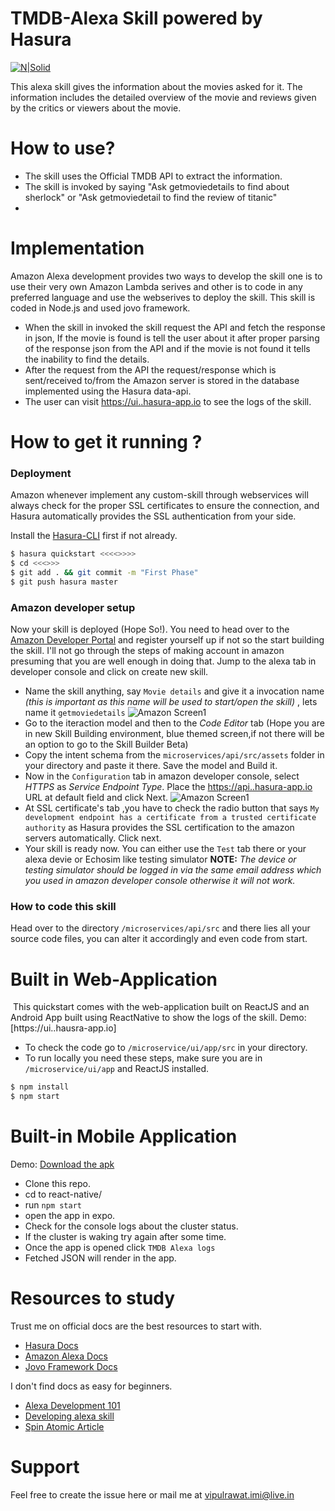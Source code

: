 # TMDB-Alexa Skill powered by Hasura

[![N|Solid](https://hackerearth-media.global.ssl.fastly.net/media/companies/c4ef36c-Covering_photo.png)](https://www.hasura.io)

This alexa skill gives the information about the movies asked for it. The information includes the detailed overview of the movie and reviews given by the critics or viewers about the movie.

# How to use?

  - The skill uses the Official TMDB API to extract the information.
  - The skill is invoked by saying "Ask getmoviedetails to find about sherlock" or "Ask getmoviedetail to find the review of titanic"
  -
# Implementation
Amazon Alexa development provides two ways to develop the skill one is to use their very own Amazon Lambda serives and other is to code in any preferred language and use the webserives to deploy the skill. This skill is coded in Node.js and used jovo framework.
  - When the skill in invoked the skill request the API and fetch the response in json, If the movie is found is tell the user about it after proper parsing of the response json from the API and if the movie is not found it tells the inability to find the details.
  - After the request from the API the request/response which is sent/received to/from the Amazon server is stored in the database implemented using the Hasura data-api.
  - The user can visit [https://ui.<cluster-name>.hasura-app.io](https://ui.<cluster-name>.hasura-app.io) to see the logs of the skill.

# How to get it running ?
### Deployment
Amazon whenever implement any custom-skill through webservices will always check for the proper SSL certificates to ensure the connection, and Hasura automatically provides the SSL authentication from your side.

Install the [Hasura-CLI](https://docs.hasura.io/0.15/manual/install-hasura-cli.html) first if not already.

```sh
$ hasura quickstart <<<<>>>>
$ cd <<<>>>
$ git add . && git commit -m "First Phase"
$ git push hasura master
```
### Amazon developer setup

Now your skill is deployed (Hope So!). You need to head over to the [Amazon Developer Portal](https://developer.amazon.com) and register yourself up if not so the start building the skill. I'll not go through the steps of making account in amazon presuming that you are well enough in doing that. Jump to the alexa tab in developer console and click on create new skill.

 - Name the skill anything, say `Movie details` and give it a invocation name _(this is important as this name will be used to start/open the skill)_ , lets name it `getmoviedetails`
 ![Amazon Screen1](https://github.com/vipulrawat/tmdb-alexa-skill/blob/master/assets/images/amz-1.png)
 - Go to the iteraction model and then to the _Code Editor_ tab (Hope you are in new Skill Building environment, blue themed screen,if not there will be an option to go to the Skill Builder Beta)
 - Copy the intent schema from the `microservices/api/src/assets` folder in your directory and paste it there. Save the model and Build it.
 - Now in the `Configuration` tab in amazon developer console, select _HTTPS_ as _Service Endpoint Type_. Place the [https://api.<cluster-name>.hasura-app.io](https://api.<cluster-name>.hasura-app.io) URL at default field and click Next.
  ![Amazon Screen1](https://github.com/vipulrawat/tmdb-alexa-skill/blob/master/assets/images/amz-2.png)
 - At SSL certificate's tab ,you have to check the radio button that says `My development endpoint has a certificate from a trusted certificate authority` as Hasura provides the SSL certification to the amazon servers automatically.
Click next.
- Your skill is ready now. You can either use the `Test` tab there or your alexa devie or Echosim like testing simulator
__NOTE:__ _The device or testing simulator should be logged in via the same email address which you used in amazon developer console otherwise it will not work._

### How to code this skill

Head over to the directory `/microservices/api/src` and there lies all your source code files, you can alter it accordingly and even code from start.

# Built in Web-Application 
<img of webpage>
This quickstart comes with the web-application built on ReactJS and an Android App built using ReactNative to show the logs of the skill.
Demo: [https://ui.<my-cluster-name>.hausra-app.io]

- To check the code go to `/microservice/ui/app/src` in your directory.
- To run locally you need these steps, make sure you are in `/microservice/ui/app` and ReactJS installed.

```sh
$ npm install
$ npm start
```
# Built-in Mobile Application

Demo: [Download the apk](https://drive.google.com/file/d/1foaEL8r1wAxRlIcbINdRN6o4Q7IBjTmv/view?usp=sharing)
* Clone this repo.
 * cd to react-native/
 * run `npm start`
 * open the app in expo.
 * Check for the console logs about the cluster status.
 * If the cluster is waking try again after some time.
 * Once the app is opened click `TMDB Alexa logs`
 * Fetched JSON will render in the app.
# Resources to study
Trust me on official docs are the best resources to start with.
 - [Hasura Docs](https://docs.hasura.io/0.15/manual/getting-started/index.html)
 - [Amazon Alexa Docs](https://developer.amazon.com/docs/ask-overviews/build-skills-with-the-alexa-skills-kit.html)
 - [Jovo Framework Docs](https://www.jovo.tech/framework/docs/)

I don't find docs as easy for beginners.

- [Alexa Development 101](https://www.youtube.com/watch?v=4SXCHvxRSNE)
- [Developing alexa skill](https://www.youtube.com/watch?v=QxgdPI1B7rg)
- [Spin Atomic Article](https://spin.atomicobject.com/2017/01/13/alexa-skill-on-heroku/)
# Support
Feel free to create the issue here or mail me at vipulrawat.imi@live.in

